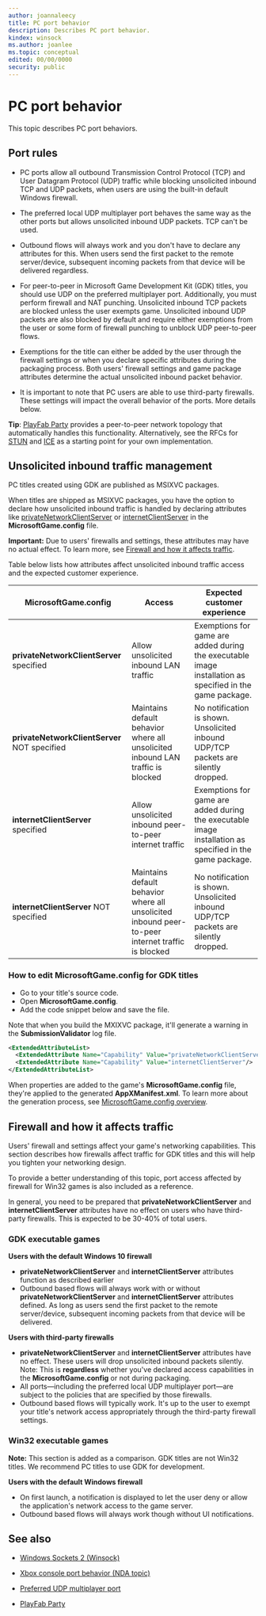 ```yaml
---
author: joannaleecy
title: PC port behavior
description: Describes PC port behavior.
kindex: winsock
ms.author: joanlee
ms.topic: conceptual
edited: 00/00/0000
security: public
---
```


# PC port behavior

This topic describes PC port behaviors.

## Port rules

* PC ports allow all outbound Transmission Control Protocol (TCP) and User Datagram Protocol (UDP) traffic while blocking unsolicited inbound TCP and UDP packets, when users are using the built-in default Windows firewall. 

* The preferred local UDP multiplayer port behaves the same way as the other ports but allows unsolicited inbound UDP packets. TCP can't be used.

* Outbound flows will always work and you don't have to declare any attributes for this. When users send the first packet to the remote server/device, subsequent incoming packets from that device will be delivered regardless.

* For peer-to-peer in Microsoft Game Development Kit (GDK) titles, you should use UDP on the preferred multiplayer port. Additionally, you must perform firewall and NAT punching. Unsolicited inbound TCP packets are blocked unless the user exempts game. Unsolicited inbound UDP packets are also blocked by default and require either exemptions from the user or some form of firewall punching to unblock UDP peer-to-peer flows. 

* Exemptions for the title can either be added by the user through the firewall settings or when you declare specific attributes during the packaging process. Both users' firewall settings and game package attributes determine the actual unsolicited inbound packet behavior.

* It is important to note that PC users are able to use third-party firewalls. These settings will impact the overall behavior of the ports. More details below.

**Tip**: [PlayFab Party](playfab-party-intro-networking.md) provides a peer-to-peer network topology that automatically handles this functionality. Alternatively, see the RFCs for [STUN](https://tools.ietf.org/html/rfc5389) and [ICE](https://tools.ietf.org/html/rfc8445) as a starting point for your own implementation.

## Unsolicited inbound traffic management

PC titles created using GDK are published as MSIXVC packages.

When titles are shipped as MSIXVC packages, you have the option to declare how unsolicited inbound traffic is handled by declaring attributes like [privateNetworkClientServer](/uwp/schemas/appxpackage/uapmanifestschema/element-capability) or [internetClientServer](/uwp/schemas/appxpackage/uapmanifestschema/element-capability) in the __MicrosoftGame.config__ file.

**Important:** Due to users' firewalls and settings, these attributes may have no actual effect. To learn more, see [Firewall and how it affects traffic](#firewall-and-how-it-affects-traffic).

Table below lists how attributes affect unsolicited inbound traffic access and the expected customer experience.

| MicrosoftGame.config | Access | Expected customer experience |
|---------------------|-------------------------|------------------------------|
| __privateNetworkClientServer__ specified | Allow unsolicited inbound LAN traffic | Exemptions for game are added during the executable image installation as specified in the game package. |
| __privateNetworkClientServer__ NOT specified | Maintains default behavior where all unsolicited inbound LAN traffic is blocked | No notification is shown. Unsolicited inbound UDP/TCP packets are silently dropped. |
|__internetClientServer__ specified | Allow unsolicited inbound peer-to-peer internet traffic | Exemptions for game are added during the executable image installation as specified in the game package. |
|__internetClientServer__ NOT specified | Maintains default behavior where all unsolicited inbound peer-to-peer internet traffic is blocked | No notification is shown. Unsolicited inbound UDP/TCP packets are silently dropped. |

### How to edit MicrosoftGame.config for GDK titles

* Go to your title's source code.
* Open __MicrosoftGame.config__.
* Add the code snippet below and save the file. 

Note that when you build the MXIXVC package, it'll generate a warning in the __SubmissionValidator__ log file.

```xml
<ExtendedAttributeList>
  <ExtendedAttribute Name="Capability" Value="privateNetworkClientServer"/>
  <ExtendedAttribute Name="Capability" Value="internetClientServer"/>
</ExtendedAttributeList>
```
When properties are added to the game's __MicrosoftGame.config__ file, they're applied to the generated __AppXManifest.xml__. To learn more about the generation process, see [MicrosoftGame.config overview](../../../system/overviews/microsoft-game-config/MicrosoftGameConfig-Overview.md).

<a id="firewall-and-how-it-affects-traffic"></a>

## Firewall and how it affects traffic

Users' firewall and settings affect your game's networking capabilities. This section describes how firewalls affect traffic for GDK titles and this will help you tighten your networking design.

To provide a better understanding of this topic, port access affected by firewall for Win32 games is also included as a reference.

In general, you need to be prepared that __privateNetworkClientServer__ and __internetClientServer__ attributes have no effect on users who have third-party firewalls. This is expected to be 30-40% of total users. 

### GDK executable games

**Users with the default Windows 10 firewall**

* __privateNetworkClientServer__ and __internetClientServer__ attributes function as described earlier
* Outbound based flows will always work with or without __privateNetworkClientServer__ and __internetClientServer__ attributes defined. As long as users send the first packet to the remote server/device, subsequent incoming packets from that device will be delivered.

**Users with third-party firewalls**

* __privateNetworkClientServer__ and __internetClientServer__ attributes have no effect. These users will drop unsolicited inbound packets silently. Note: This is **regardless** whether you've declared access capabilities in the __MicrosoftGame.config__ or not during packaging.
* All ports&mdash;including the preferred local UDP multiplayer port&mdash;are subject to the policies that are specified by those firewalls.
* Outbound based flows will typically work. It's up to the user to exempt your title's network access appropriately through the third-party firewall settings.

### Win32 executable games

**Note:** This section is added as a comparison. GDK titles are not Win32 titles. We recommend PC titles to use GDK for development.

**Users with the default Windows firewall**

* On first launch, a notification is displayed to let the user deny or allow the application's network access to the game server.
* Outbound based flows will always work though without UI notifications.

## See also

* [Windows Sockets 2 (Winsock)](/windows/desktop/WinSock/windows-sockets-start-page-2)

* [Xbox console port behavior (NDA topic)](xbox-console-port-behavior.md)

* [Preferred UDP multiplayer port](preferred-local-udp-multiplayer-port-networking.md)

* [PlayFab Party](playfab-party-intro-networking.md)

